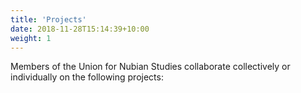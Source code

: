 ```yaml
---
title: 'Projects'
date: 2018-11-28T15:14:39+10:00
weight: 1
---
```


Members of the Union for Nubian Studies collaborate collectively or individually on the following projects:

